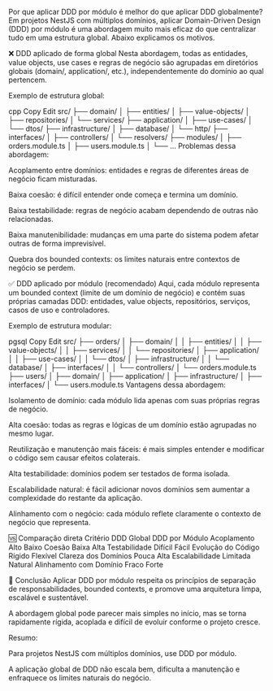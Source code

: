 Por que aplicar DDD por módulo é melhor do que aplicar DDD globalmente?
Em projetos NestJS com múltiplos domínios, aplicar Domain-Driven Design (DDD) por módulo é uma abordagem muito mais eficaz do que centralizar tudo em uma estrutura global. Abaixo explicamos os motivos.

❌ DDD aplicado de forma global
Nesta abordagem, todas as entidades, value objects, use cases e regras de negócio são agrupadas em diretórios globais (domain/, application/, etc.), independentemente do domínio ao qual pertencem.

Exemplo de estrutura global:

cpp
Copy
Edit
src/
├── domain/
│   ├── entities/
│   ├── value-objects/
│   ├── repositories/
│   └── services/
├── application/
│   ├── use-cases/
│   └── dtos/
├── infrastructure/
│   ├── database/
│   └── http/
├── interfaces/
│   ├── controllers/
│   └── resolvers/
├── modules/
│   ├── orders.module.ts
│   ├── users.module.ts
│   └── ...
Problemas dessa abordagem:

Acoplamento entre domínios: entidades e regras de diferentes áreas de negócio ficam misturadas.

Baixa coesão: é difícil entender onde começa e termina um domínio.

Baixa testabilidade: regras de negócio acabam dependendo de outras não relacionadas.

Baixa manutenibilidade: mudanças em uma parte do sistema podem afetar outras de forma imprevisível.

Quebra dos bounded contexts: os limites naturais entre contextos de negócio se perdem.

✅ DDD aplicado por módulo (recomendado)
Aqui, cada módulo representa um bounded context (limite de um domínio de negócio) e contém suas próprias camadas DDD: entidades, value objects, repositórios, serviços, casos de uso e controladores.

Exemplo de estrutura modular:

pgsql
Copy
Edit
src/
├── orders/
│   ├── domain/
│   │   ├── entities/
│   │   ├── value-objects/
│   │   ├── services/
│   │   └── repositories/
│   ├── application/
│   │   ├── use-cases/
│   │   └── dtos/
│   ├── infrastructure/
│   │   └── database/
│   ├── interfaces/
│   │   └── controllers/
│   └── orders.module.ts
├── users/
│   ├── domain/
│   ├── application/
│   ├── infrastructure/
│   ├── interfaces/
│   └── users.module.ts
Vantagens dessa abordagem:

Isolamento de domínio: cada módulo lida apenas com suas próprias regras de negócio.

Alta coesão: todas as regras e lógicas de um domínio estão agrupadas no mesmo lugar.

Reutilização e manutenção mais fáceis: é mais simples entender e modificar o código sem causar efeitos colaterais.

Alta testabilidade: domínios podem ser testados de forma isolada.

Escalabilidade natural: é fácil adicionar novos domínios sem aumentar a complexidade do restante da aplicação.

Alinhamento com o negócio: cada módulo reflete claramente o contexto de negócio que representa.

🆚 Comparação direta
Critério	DDD Global	DDD por Módulo
Acoplamento	Alto	Baixo
Coesão	Baixa	Alta
Testabilidade	Difícil	Fácil
Evolução do Código	Rígido	Flexível
Clareza dos Domínios	Pouca	Alta
Escalabilidade	Limitada	Natural
Alinhamento com Domínio	Fraco	Forte

📝 Conclusão
Aplicar DDD por módulo respeita os princípios de separação de responsabilidades, bounded contexts, e promove uma arquitetura limpa, escalável e sustentável.

A abordagem global pode parecer mais simples no início, mas se torna rapidamente rígida, acoplada e difícil de evoluir conforme o projeto cresce.

Resumo:

Para projetos NestJS com múltiplos domínios, use DDD por módulo.

A aplicação global de DDD não escala bem, dificulta a manutenção e enfraquece os limites naturais do negócio.
